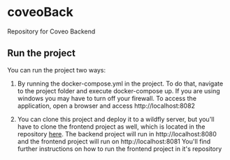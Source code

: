 # coveoBack
Repository for Coveo Backend

## Run the project
You can run the project two ways:
1. By running the docker-compose.yml in the project. To do that, navigate to the project folder and execute docker-compose up.
If you are using windows you may have to turn off your firewall.
To access the application, open a browser and access http://localhost:8082

2. You can clone this project and deploy it to a wildfly server, but you'll have to clone the frontend project as well, which is located in the repository [here](https://github.com/pauloheidemann/coveofront).
The backend project will run in http://localhost:8080 and the frontend project will run on http://localhost:8081
You'll find further instructions on how to run the frontend project in it's repository
